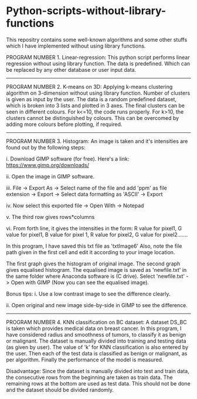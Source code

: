 # Python-scripts-without-library-functions
This repositry contains some well-known algorithms and some other stuffs which I have implemented without using library functions.

PROGRAM NUMBER 1. Linear-regression:
This python script performs linear regression without using library function. The data is predefined. Which can be replaced by any other database or user input data.

----------------------------------------------------------------------------------------------------------------

PROGRAM NUMBER 2. K-means on 3D:
Applying k-means clustering algorithm on 3-dimension without using library function. Number of clusters is given as input by the user. The data is a random predefined dataset, which is broken into 3 lists and plotted in 3 axes. The final clusters can be seen in different colours. For k<=10, the code runs properly. For k>10, the clusters cannot be distinguished by colours. This can be overcomed by adding more colours before plotting, if required.

----------------------------------------------------------------------------------------------------------------

PROGRAM NUMBER 3. Histogram:
An image is taken and it's intensities are found out by the following steps:

i. Download GIMP software (for free). Here's a link: https://www.gimp.org/downloads/

ii. Open the image in GIMP software.

iii. File -> Export As -> Select name of the file and add 'ppm' as file extension -> Export -> Select data formatting as 'ASCII' -> Export

iv. Now select this exported file -> Open With -> Notepad

v. The third row gives rows*columns

vi. From forth line, it gives the intensities in the form: R value for pixel1, G value for pixel1, B value for pixel 1, R value for pixel2, G value for pixel2.......

In this program, I have saved this txt file as 'txtImage6'
Also, note the file path given in the first cell and edit it according to your image location.

The first graph gives the histogram of original image. The second graph gives equalised histogram.
The equalised image is saved as 'newfile.txt' in the same folder where Anaconda software is (C drive).
Select 'newfile.txt' -> Open with GIMP (Now you can see the equalised image).

Bonus tips:
i. Use a low contrast image to see the difference clearly.

ii. Open original and new image side-by-side in GIMP to see the difference.

----------------------------------------------------------------------------------------------------------------------------

PROGRAM NUMBER 4. KNN classification on BC dataset:
A dataset DS_BC is taken which provides medical data on breast cancer.
In this program, I have considered radius and smoothness of tumors, to classify it as benign or malignant.
The dataset is manually divided into training and testing data (as given by user).
The value of 'k' for KNN classification is also entered by the user.
Then each of the test data is classified as benign or malignant, as per algorithm.
Finally the performance of the model is measured.

Disadvantage: Since the dataset is manually divided into test and train data, the consecutive rows from the beginning are taken as train data.
The remaining rows at the bottom are used as test data.
This should not be done and the dataset should be divided randomly.
